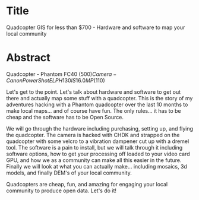 Title
=====

Quadcopter GIS for less than $700 - Hardware and software to map your local community

Abstract
========

Quadcopter - Phantom FC40 ($500)
Camera - Canon PowerShot ELPH 130 IS 16.0 MP ($110)

Let's get to the point.  Let's talk about hardware and software to get out there and actually map some stuff with a quadcopter.  This is the story of my adventures hacking with a Phantom quadcopter over the last 10 months to make local maps... and of course have fun.  The only rules... it has to be cheap and the software has to be Open Source.

We will go through the hardware including purchasing, setting up, and flying the quadcopter.  The camera is hacked with CHDK and strapped on the quadcopter with some velcro to a vibration dampener cut up with a dremel tool.  The software is a pain to install, but we will talk through it including software options, how to get your processing off loaded to your video card GPU, and how we as a community can make all this easier in the future.  Finally we will look at what you can actually make... including mosaics, 3d models, and finally DEM's of your local community.

Quadcopters are cheap, fun, and amazing for engaging your local community to produce open data.  Let's do it!
